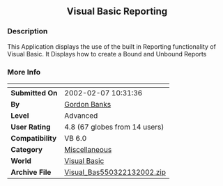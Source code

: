 ﻿<div align="center">

## Visual Basic Reporting


</div>

### Description

This Application displays the use of the built in Reporting functionality of Visual Basic. It Displays how to create a Bound and Unbound Reports
 
### More Info
 


<span>             |<span>
---                |---
**Submitted On**   |2002-02-07 10:31:36
**By**             |[Gordon Banks](https://github.com/Planet-Source-Code/PSCIndex/blob/master/ByAuthor/gordon-banks.md)
**Level**          |Advanced
**User Rating**    |4.8 (67 globes from 14 users)
**Compatibility**  |VB 6\.0
**Category**       |[Miscellaneous](https://github.com/Planet-Source-Code/PSCIndex/blob/master/ByCategory/miscellaneous__1-1.md)
**World**          |[Visual Basic](https://github.com/Planet-Source-Code/PSCIndex/blob/master/ByWorld/visual-basic.md)
**Archive File**   |[Visual\_Bas550322132002\.zip](https://github.com/Planet-Source-Code/gordon-banks-visual-basic-reporting__1-31760/archive/master.zip)








